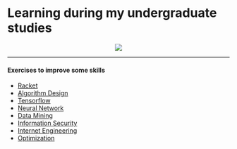 # Learning during my undergraduate studies
<p align="center">
    <img src="https://github.com/1997alireza/Learning/blob/master/.splash.png">
</p>

---
#### Exercises to improve some skills
* [Racket](https://github.com/1997alireza/Learning/tree/master/Racket)
* [Algorithm Design](https://github.com/1997alireza/Algorithm-Design)
* [Tensorflow](https://github.com/1997alireza/Learning/tree/master/TensorFlow)
* [Neural Network](https://github.com/1997alireza/Learning/tree/master/NeuralNetwork)
* [Data Mining](https://github.com/1997alireza/DataMining-Homework)
* [Information Security](https://github.com/1997alireza/Learning/tree/master/InformationSecurity)
* [Internet Engineering](https://github.com/1997alireza/Learning/tree/master/InternetEngineering)
* [Optimization](https://github.com/1997alireza/Optimization-Homework)